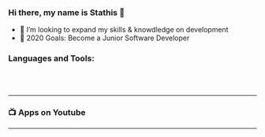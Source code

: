 ### Hi there, my name is Stathis 👋

- 👯 I’m looking to expand my skills & knowdledge on development
- 🥅 2020 Goals: Become a Junior Software Developer

### Languages and Tools:

<br />
<br />

---

### 📺 Apps on Youtube



---

[linkedin]: https://www.linkedin.com/in/ekaradimitriou/
